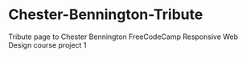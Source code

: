 # Chester-Bennington-Tribute
Tribute page to Chester Bennington
FreeCodeCamp Responsive Web Design course project 1
